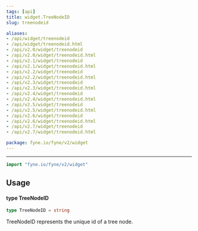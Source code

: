 ```yaml
---
tags: [api]
title: widget.TreeNodeID
slug: treenodeid

aliases:
- /api/widget/treenodeid
- /api/widget/treenodeid.html
- /api/v2.0/widget/treenodeid
- /api/v2.0/widget/treenodeid.html
- /api/v2.1/widget/treenodeid
- /api/v2.1/widget/treenodeid.html
- /api/v2.2/widget/treenodeid
- /api/v2.2/widget/treenodeid.html
- /api/v2.3/widget/treenodeid
- /api/v2.3/widget/treenodeid.html
- /api/v2.4/widget/treenodeid
- /api/v2.4/widget/treenodeid.html
- /api/v2.5/widget/treenodeid
- /api/v2.5/widget/treenodeid.html
- /api/v2.6/widget/treenodeid
- /api/v2.6/widget/treenodeid.html
- /api/v2.7/widget/treenodeid
- /api/v2.7/widget/treenodeid.html

package: fyne.io/fyne/v2/widget
---
```



---
```go
import "fyne.io/fyne/v2/widget"
```

## Usage

#### type TreeNodeID

```go
type TreeNodeID = string
```

TreeNodeID represents the unique id of a tree node.
